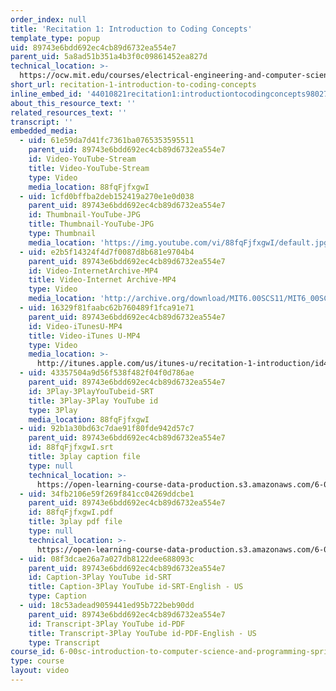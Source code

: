 ```yaml
---
order_index: null
title: 'Recitation 1: Introduction to Coding Concepts'
template_type: popup
uid: 89743e6bdd692ec4cb89d6732ea554e7
parent_uid: 5a8ad51b351a4b3f0c09861452ea827d
technical_location: >-
  https://ocw.mit.edu/courses/electrical-engineering-and-computer-science/6-00sc-introduction-to-computer-science-and-programming-spring-2011/unit-1/lecture-2-core-elements-of-a-program/recitation-1-introduction-to-coding-concepts
short_url: recitation-1-introduction-to-coding-concepts
inline_embed_id: '44010821recitation1:introductiontocodingconcepts98027209'
about_this_resource_text: ''
related_resources_text: ''
transcript: ''
embedded_media:
  - uid: 61e59da7d41fc7361ba0765353595511
    parent_uid: 89743e6bdd692ec4cb89d6732ea554e7
    id: Video-YouTube-Stream
    title: Video-YouTube-Stream
    type: Video
    media_location: 88fqFjfxgwI
  - uid: 1cfd0bffba2deb152419a270e1e0d038
    parent_uid: 89743e6bdd692ec4cb89d6732ea554e7
    id: Thumbnail-YouTube-JPG
    title: Thumbnail-YouTube-JPG
    type: Thumbnail
    media_location: 'https://img.youtube.com/vi/88fqFjfxgwI/default.jpg'
  - uid: e2b5f14324f4d7f0087d8b681e9704b4
    parent_uid: 89743e6bdd692ec4cb89d6732ea554e7
    id: Video-InternetArchive-MP4
    title: Video-Internet Archive-MP4
    type: Video
    media_location: 'http://archive.org/download/MIT6.00SCS11/MIT6_00SCS11_rec01_300k.mp4'
  - uid: 16329f81faabc62b760489f1fca91e71
    parent_uid: 89743e6bdd692ec4cb89d6732ea554e7
    id: Video-iTunesU-MP4
    title: Video-iTunes U-MP4
    type: Video
    media_location: >-
      http://itunes.apple.com/us/itunes-u/recitation-1-introduction/id499270153?i=112370299
  - uid: 43357504a9d56f538f482f04f0d786ae
    parent_uid: 89743e6bdd692ec4cb89d6732ea554e7
    id: 3Play-3PlayYouTubeid-SRT
    title: 3Play-3Play YouTube id
    type: 3Play
    media_location: 88fqFjfxgwI
  - uid: 92b1a30bd63c7dae91f80fde942d57c7
    parent_uid: 89743e6bdd692ec4cb89d6732ea554e7
    id: 88fqFjfxgwI.srt
    title: 3play caption file
    type: null
    technical_location: >-
      https://open-learning-course-data-production.s3.amazonaws.com/6-00sc-introduction-to-computer-science-and-programming-spring-2011/92b1a30bd63c7dae91f80fde942d57c7_88fqFjfxgwI.srt
  - uid: 34fb2106e59f269f841cc04269ddcbe1
    parent_uid: 89743e6bdd692ec4cb89d6732ea554e7
    id: 88fqFjfxgwI.pdf
    title: 3play pdf file
    type: null
    technical_location: >-
      https://open-learning-course-data-production.s3.amazonaws.com/6-00sc-introduction-to-computer-science-and-programming-spring-2011/34fb2106e59f269f841cc04269ddcbe1_88fqFjfxgwI.pdf
  - uid: 08f3dcae26a7a027db8122dee688093c
    parent_uid: 89743e6bdd692ec4cb89d6732ea554e7
    id: Caption-3Play YouTube id-SRT
    title: Caption-3Play YouTube id-SRT-English - US
    type: Caption
  - uid: 18c53adead9059441ed95b722beb90dd
    parent_uid: 89743e6bdd692ec4cb89d6732ea554e7
    id: Transcript-3Play YouTube id-PDF
    title: Transcript-3Play YouTube id-PDF-English - US
    type: Transcript
course_id: 6-00sc-introduction-to-computer-science-and-programming-spring-2011
type: course
layout: video
---
```

